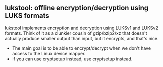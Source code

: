lukstool: offline encryption/decryption using LUKS formats
-
lukstool implements encryption and decryption using LUKSv1 and LUKSv2 formats.
Think of it as a clunkier cousin of gzip/bzip2/xz that doesn't actually produce
smaller output than input, but it encrypts, and that's nice.

* The main goal is to be able to encrypt/decrypt when we don't have access to
  the Linux device mapper.
* If you can use cryptsetup instead, use cryptsetup instead.
